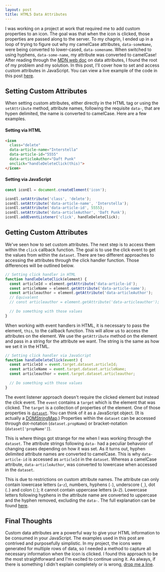 ```yaml
---
layout: post
title: HTML5 Data Attributes
---
```


I was working on a project at work that required me to add custom properties to an icon. The goal was that when the icon is clicked, those properties are passed along to the server. To my chagrin, I ended up in a loop of trying to figure out why my camelCase attributes, `data-someName`, were being converted to lower-cased, `data-somename`. When switched to using hyphens, `data-some-name`, my attribute was converted to camelCase! After reading through the [MDN web doc](https://developer.mozilla.org/en-US/docs/Learn/HTML/Howto/Use_data_attributes) on data attributes, I found the root of my problem and my solution. In this post, I'll cover how to set and access custom attributes in JavaScript. You can view a live example of the code in this post [here](https://codepen.io/mfrazier/full/ZXKpoG/). 

## Setting Custom Attributes

When setting custom attributes, either directly in the HTML tag or using the `setAttribute` method, attribute names, following the requisite `data-`, that are hypen delimited, the name is converted to camelCase. Here are a few examples.

#### Setting via HTML
```html
<icon
  class="delete"
  data-article-name="Interstella"
  data-article-id="5555"
  data-articleAuthor="Daft Punk"
  onclick="handleDeleteClick(this)">
</icon>
```

#### Setting via JavaScript
```javascript
const iconEl = document.createElement('icon');

iconEl.setAttribute('class', 'delete');
iconEl.setAttribute('data-article-name', 'Interstella');
iconEl.setAttribute('data-article-id', 5555);
iconEl.setAttribute('data-articleAuthor', 'Daft Punk');
iconEl.addEventListener('click', handleDeleteClick);
```

## Getting Custom Attributes 
We've seen how to set custom attributes. The next step is to access them within the `click` callback function. The goal is to use the click event to get the values from within the `dataset`. There are two different approaches to accessing the attributes through the click handler function. Those differences will be outlined below. 

```javascript
// Setting click handler in HTML
function handleDeleteClick(element) {
  const articleId = element.getAttribute('data-article-id');
  const articleName = element.getAttribute('data-article-name');
  const articleauthor = element.getAttribute('data-articleAuthor');
  // Equivalent
  // const articleauthor = element.getAttribute('data-articleauthor');
  
  // Do something with those values
}
```
When working with event handlers in HTML, it is necessary to pass the element, `this`, to the callback function. This will allow us to access the attributes on the element. We use the `getAttribute` method on the element and pass in a string for the attribute we want. The string is the same as how we set it in the HTML.

```javascript
// Setting click handler via JavaScript
function handleDeleteClick(event) {
  const articleId = event.target.dataset.articleId;
  const articleName = event.target.dataset.articleName;
  const articleauthor = event.target.dataset.articleauthor;
  
  // Do something with those values
}
```

The event listener approach doesn't require the clicked element but instead the click event. The `event` contains a `target` which is the element that was clicked. The `target` is a collection of properties of the element. One of those properties is [`dataset`](https://developer.mozilla.org/en-US/docs/Web/API/HTMLElement/dataset). You can think of it as a JavaScript object. (It is actually a [DOMStringMap](https://developer.mozilla.org/en-US/docs/Web/API/DOMStringMap).) Properties within the `dataset` can be accessed through dot-notation (`dataset.propName`) or bracket-notation (`dataset['propName']`).

This is where things got strange for me when I was working through the `dataset`. The attribute strings following `data-` had a peculiar behavoior of changing cases depending on how it was set. As it turns out, hyphen delimited attribute names are converted to camelCase. This is why `data-article-id` is accessed as `articleId` in the `dataset`. Whereas a camelCase attribute, `data-articleAuthor`, was converted to lowercase when accessed in the `dataset`. 

This is due to restrictions on custom attribute names. The attribute can only contain lowercase letters (`a`-`z`), numbers, hyphens (`-`), underscore (`_`), dot (`.`) and colon (`:`); it cannot contain uppercase letters (`A`-`Z`). Lowercase letters following hyphens in the attribute name are converted to uppercase and the hyphen removed, excluding the `data-`. The full explanation can be found [here](https://developer.mozilla.org/en-US/docs/Web/API/HTMLElement/dataset).

## Final Thoughts

Custom data attributes are a powerful way to give your HTML information to be consumed in your JavaScript. The examples used in this post are contrived and purposefully simplistic. In my project, the icons were generated for multiple rows of data, so I needed a method to capture all necessary information when the icon is clicked. I found this approach to be the most straightforward and I'm excited to continue using it. As always, if there is something I didn't explain completely or is wrong, [drop me a line](mailto:me@mikedoescoding.com). 
